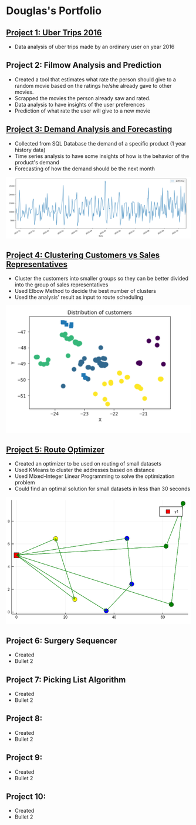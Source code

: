 # Douglas's Portfolio

## [Project 1: Uber Trips 2016](https://github.com/dougmart/Uber_2016_OrdUser)
* Data analysis of uber trips made by an ordinary user on year 2016

## Project 2: Filmow Analysis and Prediction
* Created a tool that estimates what rate the person should give to a random movie based on the ratings he/she already gave to other movies.
* Scrapped the movies the person already saw and rated.
* Data analysis to have insights of the user preferences
* Prediction of what rate the user will give to a new movie

## [Project 3: Demand Analysis and Forecasting](https://github.com/dougmart/ProductDemandAnalyForec)
* Collected from SQL Database the demand of a specific product (1 year history data)
* Time series analysis to have some insights of how is the behavior of the product's demand
* Forecasting of how the demand should be the next month

![](https://github.com/dougmart/DS_Portfolio/blob/main/images/DemandForecasting.png)

## [Project 4: Clustering Customers vs Sales Representatives](https://github.com/dougmart/CustomerClusteringDan)
* Cluster the customers into smaller groups so they can be better divided into the group of sales representatives
* Used Elbow Method to decide the best number of clusters
* Used the analysis' result as input to route scheduling

![](https://github.com/dougmart/DS_Portfolio/blob/main/images/Kmeans_fig.png)

## [Project 5: Route Optimizer](https://github.com/dougmart/RouteOptimizerMILP)
* Created an optimizer to be used on routing of small datasets
* Used KMeans to cluster the addresses based on distance
* Used Mixed-Integer Linear Programming to solve the optimization problem
* Could find an optimal solution for small datasets in less than 30 seconds

![](https://github.com/dougmart/DS_Portfolio/blob/main/images/RoutingJulia.png)

## Project 6: Surgery Sequencer
* Created
* Bullet 2

## Project 7: Picking List Algorithm
* Created
* Bullet 2

## Project 8:
* Created
* Bullet 2

## Project 9:
* Created
* Bullet 2

## Project 10:
* Created
* Bullet 2
